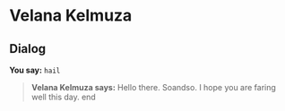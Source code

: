 # Velana Kelmuza
## Dialog

**You say:** `hail`



>**Velana Kelmuza says:** Hello there. Soandso. I hope you are faring well this day.
end





